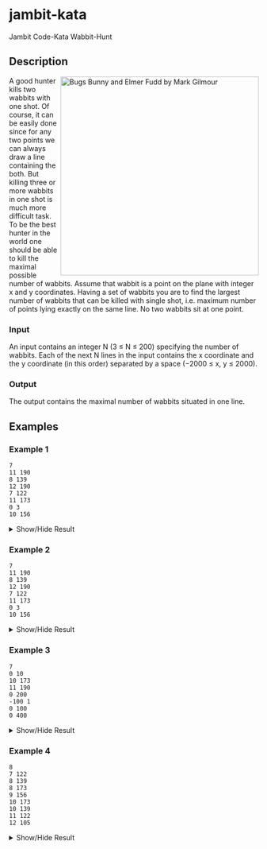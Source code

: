 # jambit-kata
Jambit Code-Kata Wabbit-Hunt

## Description

<a href="https://www.flickr.com/photos/mark_gilmour/5480561182" title="Bugs Bunny and Elmer Fudd by Mark Gilmour"><img alt="Bugs Bunny and Elmer Fudd by Mark Gilmour" src="https://live.staticflickr.com/5300/5480561182_e44bba51de_c.jpg" align="right" width="400" /></a>
A good hunter kills two wabbits with one shot. Of course, it can be easily done since for any two points we can always draw a line containing the both. But killing three or more wabbits in one shot is much more difficult task. To be the best hunter in the world one should be able to kill the maximal possible number of wabbits. Assume that wabbit is a point on the plane with integer x and y coordinates. Having a set of wabbits you are to find the largest number of wabbits that can be killed with single shot, i.e. maximum number of points lying exactly on the same line. No two wabbits sit at one point.

### Input

An input contains an integer N (3 ≤ N ≤ 200) specifying the number of wabbits. Each of the next N lines in the input contains the x coordinate and the y coordinate (in this order) separated by a space (−2000 ≤ x, y ≤ 2000).

### Output

The output contains the maximal number of wabbits situated in one line.

## Examples

### Example 1

```
7
11 190
8 139
12 190
7 122
11 173
0 3
10 156
```

<details><summary>Show/Hide Result</summary>

```
5 // straight line and a stray bunny
```
</details>


### Example 2

```
7
11 190
8 139
12 190
7 122
11 173
0 3
10 156
```

<details><summary>Show/Hide Result</summary>

```
4 // two parallel lines, but one is longer
```
</details>


### Example 3


```
7
0 10
10 173
11 190
0 200
-100 1
0 100
0 400
```

<details><summary>Show/Hide Result</summary>

```
4 // a vertical line is a special case depending on your algorithm
```
</details>


### Example 4

```
8
7 122
8 139
8 173
9 156
10 173
10 139
11 122
12 105
```

<details><summary>Show/Hide Result</summary>

```
5 // one point is shared by a crossing line in opposite direction
```
</details>